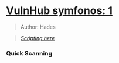 # <a href='https://www.vulnhub.com/entry/symfonos-1,322/' target="blank">VulnHub symfonos: 1</a>

> Author: Hades

> [*Scripting here*](https://github.com/leecybersec/bash-script)

### Quick Scanning

``` bash

```